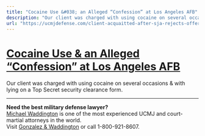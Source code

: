 ```yaml
---
title: "Cocaine Use &#038; an Alleged “Confession” at Los Angeles AFB"
description: "Our client was charged with using cocaine on several occasions & with lying on a Top Secret security clearance form."
url: "https://ucmjdefense.com/client-acquaitted-after-sja-rejects-offer-to-resign-with-an-oth-discharge.html"
---
```


# [Cocaine Use &#038; an Alleged “Confession” at Los Angeles AFB](https://ucmjdefense.com/client-acquaitted-after-sja-rejects-offer-to-resign-with-an-oth-discharge.html)

Our client was charged with using cocaine on several occasions & with lying on a Top Secret security clearance form.

---

**Need the best military defense lawyer?**  
[Michael Waddington](https://ucmjdefense.com/attorneys/michael-stewart-waddington-partner.html) is one of the most experienced UCMJ and court-martial attorneys in the world.  
Visit [Gonzalez & Waddington](https://ucmjdefense.com) or call 1-800-921-8607.
